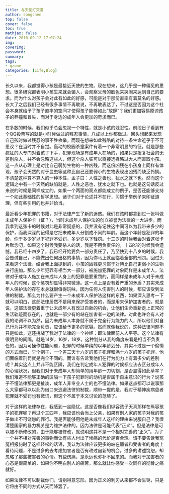 ```yaml
---
title: 与天使打交道
author: songchen
top: false
cover: false
toc: true
mathjax: false
date: 2010-09-12 17:07:24
img:
coverImg:
password:
summary:
tags:
- qzone
categories: [Life,Blog]
---
```


长久以来，我都觉得小孩是最接近天使的生物。现在想来，这几乎是一种偏见的思想。很多研究都表明小孩生来就会骗人，会观察父母的脸色来哭闹来达到自己的要求。而为什么对孩子会对此有如此的好感，可能是对于那份直率有着莫名的好感。长大了之后我们已经有很多事情不再敢说，不再敢表达了，不过这是否因为这个社会本身就给予了孩子直率的空间才使得孩子能够如此“放肆”？我们更加容易原谅孩子的莽撞和冒失，而对于身边的成年人会更加的苛求而已。

在多数的时候，我们似乎总会忽视一个特性，就是小孩的残忍性。前段日子看到有个QQ投票写的就是小时候做过的残忍事情，八成以上你都做过。回头想起来发现自己孩时做过残忍的事不胜枚举，而现在想来如此残酷的对待一条生命近乎于不可思议？在当时并不自觉。轰动的校园杀童案件有着一个非常明显的特征，就是那些疯狂的人专门对着孩子下手，犯罪现场是有成年人在场的，如果只是报复社会的无差别杀人，并不会忽略这些人，但这个杀人狂可以直接选择略过大人而直取小孩。这一点从心理上是对比自己弱势生物的一种凶残，而这份凶残在小孩身上同样有体现，孩子会天然的对于昆虫等这种比自己还要弱小的生物表现出凶残而缺乏怜悯。不清楚这种算不算人的一种本性，孟子曰：人性之善也，犹水之就下也。然而这个逻辑之中有一个天然的缺陷就是，人性之恶也，犹水之就下也。也就是这句话反过来说的时候是同样成立的，如果一个两面的观点都能成立的例子，是否还能够支持一个如此基础性的哲学思想。诸子们对于论述并不在行，习惯于举例子来印证道理，但有些引用的也并非恰当。

最近看少年犯罪的书籍，对于法律产生了新的迷惑。我们在孩时都拿到过一张叫做未成年人保护卡（证？），当时未成年人保护法的创立被誉为法律的一大进步。而我拿到这张卡的时候对此是非常疑惑的，我并没有记住这中间可以为我带来多少的保护，而我深深的记得是它把未成年人分割成不同的年龄。而这个年龄是犯罪的年龄，你于多少岁以下犯罪不受罚，多少岁以下轻罚。十三岁的时候我会对着这张卡片默念叨，如果这个时候我要杀人的话，我是不用负责任的，十四岁的时候我会遗憾，我已经十四岁了，我已经开始要负一部分责任了，乃至快到十八岁的时候，我会告诫自己，不能做出任何出格的事情，因为你马上就面临着全部的刑罚。回过头来看这个法律，结合我上面提到的，小孩的凶残更习惯于对待比自己更弱小的生物进行施加。那么少年犯罪有相当大一部分，被施加犯罪的对象同样是未成年人。法律对于成年人施加在未成年人身上的犯罪是要重罚的，而同样是未成年人对于未成年人的时候，这个惩罚却显得非常微薄。这一点上是否有着严重的矛盾？其实未成年人保护法的存在本身就很值得玩味，因为任何人伤害别人的时候，都应该受到法律的制裁。那么为什么要产生一个未成年人保护法这样的东西，如果深入思考一下就可以明白，这部法律居然不是用来保护受害者的，而是用来保护加害者的。就是说，这部法律更着重于让未成年人有改过自新的机会，让他们生命重新走上正常的生活轨迹而存在的，也就是一部少有的站在加害者一边的法律。对此也许会有人对我的论调不以为然，因为未成年人本身就不属于完全行为能力的人，所以他们对自己行为并不能完全负责，应该给予更多的宽容。然而就像我说的，这种法律问题不只是如此，这还挑战了我对于法律的一个神经：即法律面前人人平等。这个法律有很明显的间隔，就是14岁，16岁，18岁。这种划分从我的角度来看是相当不负责任的，因为可操作性能问题，犯罪的时候单纯的以年龄划分，其实不过是一个偷懒的方式而已，举个例子，一个差三天十六岁的孩子犯罪和满十六岁的孩子犯罪，他们面临着刑罚就是完全不同的。而谁有告诉我他们在行为能力上有着多少的差别呢？其实这点上并非不能区隔，我们在判定成年人犯罪的时候都应该去区分成年人的心理状况，但我们对于未成年人却简单的用年龄一刀切割，是否显得如此草率？我们难道不能够正确的区隔一下孩子犯罪时的动机是否属于自主意识的行为？说孩子不懂法律那更是扯淡，成年人非专业人士的也不懂法律。如果这点都可以说事那么大家都可以以此为借口来逃避法律的制裁，顺带一提的是，我对于精神疾病患者犯罪就不受罚也有微词，但这个不属于本文讨论的范畴了。

对于这样的法律存在，我感到一丝隐忧。这是否像我们纵容孩子天真那样在纵容孩子的犯罪呢？再过个三四年，我应该也会当上父亲，如果有别人家的孩子对我的孩子做出不可饶恕的罪行。我是否能够用他是未成年人这样的理由来说服自己？我很清楚国家的暴力机关是为维护法律的，因为法律是可能代表“正义”。但是法律是可以被不断修改的，由于能够被修改，就说明这并不是一个相对完善的“正义”。为了一个并不相对完善的事物而让有些人付出了惨痛的代价是否合理。请不要告诉我冤冤相报何时了这样轻松的话语，我认为法律应该更多的站在弱者和受害者的角度上看待问题，不是过多的去考虑加害者是否有改过自新的机会。过多的讲述饶恕，却忽略了那些被害者的心情。有些伤痛，是永远也弥补不回来的。而我对于加害者的心态是很简单的，如果你不明白别人的痛苦，那么就让你感受一次同样的彻骨之痛就好。

如果法律不可以制裁你们，请别得意忘形。因为正义的利刃从来都不会生锈，只是它将由不同的方式从天而降罢了。